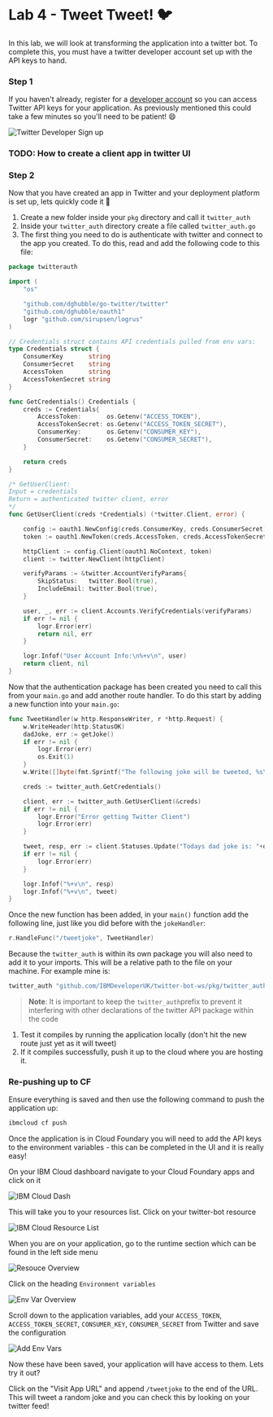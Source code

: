 # Lab 4 - Tweet Tweet! :bird:

In this lab, we will look at transforming the application into a twitter bot. To complete this, you must have a twitter developer account set up with the API keys to hand.

### Step 1

If you haven't already, register for a [developer account](https://developer.twitter.com/en/docs/basics/developer-portal/overview) so you can access Twitter API keys for your application. As previously mentioned this could take a few minutes so you'll need to be patient! :smile:

![Twitter Developer Sign up](../images/TwitterDevAcc.png)

### TODO: How to create a client app in twitter UI

### Step 2

Now that you have created an app in Twitter and your deployment platform is set up, lets quickly code it :beers:

1. Create a new folder inside your `pkg` directory and call it `twitter_auth`
2. Inside your `twitter_auth` directory create a file called `twitter_auth.go`
3. The first thing you need to do is authenticate with twitter and connect to the app you created. To do this, read and add the following code to this file:

```go
package twitterauth

import (
    "os"

    "github.com/dghubble/go-twitter/twitter"
    "github.com/dghubble/oauth1"
    logr "github.com/sirupsen/logrus"
)

// Credentials struct contains API credentials pulled from env vars:
type Credentials struct {
    ConsumerKey       string
    ConsumerSecret    string
    AccessToken       string
    AccessTokenSecret string
}

func GetCredentials() Credentials {
    creds := Credentials{
        AccessToken:       os.Getenv("ACCESS_TOKEN"),
        AccessTokenSecret: os.Getenv("ACCESS_TOKEN_SECRET"),
        ConsumerKey:       os.Getenv("CONSUMER_KEY"),
        ConsumerSecret:    os.Getenv("CONSUMER_SECRET"),
    }

    return creds
}

/* GetUserClient:
Input = credentials
Return = authenticated twitter client, error
*/
func GetUserClient(creds *Credentials) (*twitter.Client, error) {

    config := oauth1.NewConfig(creds.ConsumerKey, creds.ConsumerSecret)
    token := oauth1.NewToken(creds.AccessToken, creds.AccessTokenSecret)

    httpClient := config.Client(oauth1.NoContext, token)
    client := twitter.NewClient(httpClient)

    verifyParams := &twitter.AccountVerifyParams{
        SkipStatus:   twitter.Bool(true),
        IncludeEmail: twitter.Bool(true),
    }

    user, _, err := client.Accounts.VerifyCredentials(verifyParams)
    if err != nil {
        logr.Error(err)
        return nil, err
    }

    logr.Infof("User Account Info:\n%+v\n", user)
    return client, nil
}
```

Now that the authentication package has been created you need to call this from your `main.go` and add another route handler. To do this start by adding a new function into your `main.go`:

```go
func TweetHandler(w http.ResponseWriter, r *http.Request) {
    w.WriteHeader(http.StatusOK)
    dadJoke, err := getJoke()
    if err != nil {
        logr.Error(err)
        os.Exit(1)
    }
    w.Write([]byte(fmt.Sprintf("The following joke will be tweeted, %s\n", dadJoke)))

    creds := twitter_auth.GetCredentials()

    client, err := twitter_auth.GetUserClient(&creds)
    if err != nil {
        logr.Error("Error getting Twitter Client")
        logr.Error(err)
    }

    tweet, resp, err := client.Statuses.Update("Todays dad joke is: "+dadJoke, nil)
    if err != nil {
        logr.Error(err)
    }

    logr.Infof("%+v\n", resp)
    logr.Infof("%+v\n", tweet)
}
```

Once the new function has been added, in your `main()` function add the following line, just like you did before with the `jokeHandler`:

```go
r.HandleFunc("/tweetjoke", TweetHandler)
```

Because the `twitter_auth` is within its own package you will also need to add it to your imports. This will be a relative path to the file on your machine. For example mine is:

```go
twitter_auth "github.com/IBMDeveloperUK/twitter-bot-ws/pkg/twitter_auth"
```

> **Note**: It is important to keep the `twitter_auth`prefix to prevent it interfering with other declarations of the twitter API package within the code

1. Test it compiles by running the application locally \(don't hit the new route just yet as it will tweet\)
2. If it compiles successfully, push it up to the cloud where you are hosting it.

### Re-pushing up to CF

Ensure everything is saved and then use the following command to push the application up:

```bash
ibmcloud cf push
```

Once the application is in Cloud Foundary you will need to add the API keys to the environment variables - this can be completed in the UI and it is really easy!

On your IBM Cloud dashboard navigate to your Cloud Foundary apps and click on it

![IBM Cloud Dash](../images/IBMCloudDash.png)

This will take you to your resources list. Click on your twitter-bot resource

![IBM Cloud Resource List](../images/IBMCloudResourceList.png)

When you are on your application, go to the runtime section which can be found in the left side menu

![Resouce Overview](../images/ResourceOverview.png)

Click on the heading `Environment variables`

![Env Var Overview](../images/EnvVarOverview.png)

Scroll down to the application variables, add your `ACCESS_TOKEN`, `ACCESS_TOKEN_SECRET`, `CONSUMER_KEY`, `CONSUMER_SECRET` from Twitter and save the configuration

![Add Env Vars](../images/AddEnvVars.png)

Now these have been saved, your application will have access to them. Lets try it out?

Click on the "Visit App URL" and append `/tweetjoke` to the end of the URL. This will tweet a random joke and you can check this by looking on your twitter feed!
